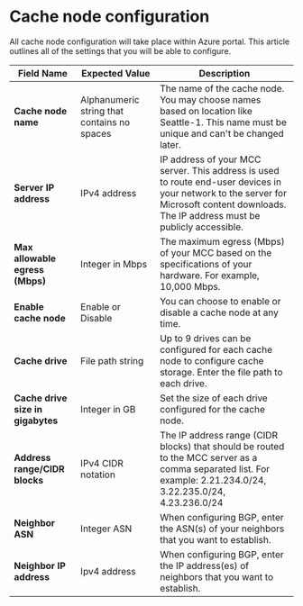 # Cache node configuration

All cache node configuration will take place within Azure portal. This article outlines all of the settings that you will be able to configure. 

| Field Name | Expected Value| Description |
| -- | --- | --- |
| **Cache node name** | Alphanumeric string that contains no spaces  | The name of the cache node. You may choose names based on location like Seattle-1. This name must be unique and can't be changed later. |
| **Server IP address** | IPv4 address  | IP address of your MCC server. This address is used to route end-user devices in your network to the server for Microsoft content downloads. The IP address must be publicly accessible. |
| **Max allowable egress (Mbps)** | Integer in Mbps | The maximum egress (Mbps) of your MCC based on the specifications of your hardware. For example, 10,000 Mbps.|
| **Enable cache node** | Enable or Disable | You can choose to enable or disable a cache node at any time. |
| **Cache drive** | File path string | Up to 9 drives can be configured for each cache node to configure cache storage. Enter the file path to each drive. |
| **Cache drive size in gigabytes** | Integer in GB | Set the size of each drive configured for the cache node. |
| **Address range/CIDR blocks** | IPv4 CIDR notation | The IP address range (CIDR blocks) that should be routed to the MCC server as a comma separated list. For example: 2.21.234.0/24, 3.22.235.0/24, 4.23.236.0/24 |
| **Neighbor ASN** | Integer ASN | When configuring BGP, enter the ASN(s) of your neighbors that you want to establish. |
| **Neighbor IP address** | Ipv4 address | When configuring BGP, enter the IP address(es) of neighbors that you want to establish. |

